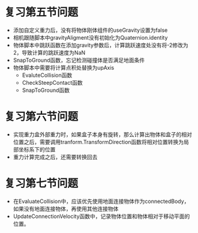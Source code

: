 # 复习第五节问题

* 添加自定义重力后，没有将物体刚体组件的useGravity设置为false
* 相机跟随脚本中gravityAligment没有初始化为Quaternion.identity
* 物体脚本中跳跃函数在添加gravity参数后，计算跳跃速度处没有将-2修改为2，导致计算的跳跃速度为NaN
* SnapToGround函数，忘记检测碰撞体是否满足地面条件
* 物体脚本中需要将计算点积处替换为upAxis
  * EvaluteCollision函数
  * CheckSteepContact函数
  * SnapToGround函数
  

# 复习第六节问题

* 实现重力盒外部重力时，如果盒子本身有旋转，那么计算出物体和盒子的相对位置之后，需要调用tranform.TransformDirection函数将相对位置转换为局部坐标系下的位置
* 重力计算完成之后，还需要转换回去

# 复习第七节问题

* 在EvaluateCollision中，应该优先使用地面连接物体作为connectedBody，如果没有地面连接物体，再使用其他连接物体
* UpdateConnectionVelocity函数中，记录物体位置和物体相对于移动平面的位置。